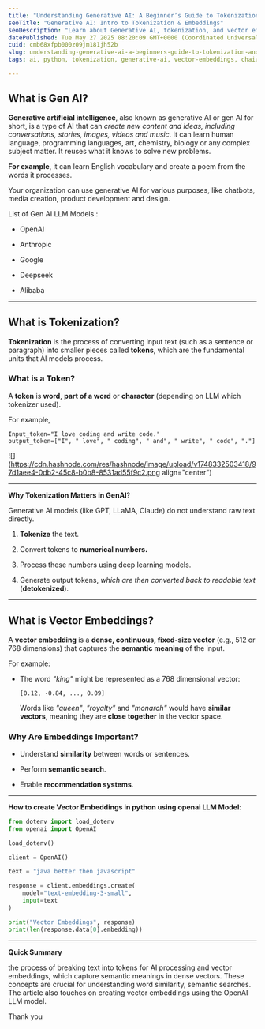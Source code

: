 ```yaml
---
title: "Understanding Generative AI: A Beginner’s Guide to Tokenization and Vector Embeddings"
seoTitle: "Generative AI: Intro to Tokenization & Embeddings"
seoDescription: "Learn about Generative AI, tokenization, and vector embeddings. Discover how these concepts help models understand and generate text effectively"
datePublished: Tue May 27 2025 08:20:09 GMT+0000 (Coordinated Universal Time)
cuid: cmb68xfpb000z09jm181jh52b
slug: understanding-generative-ai-a-beginners-guide-to-tokenization-and-vector-embeddings
tags: ai, python, tokenization, generative-ai, vector-embeddings, chaiaurcode

---
```


## **What is Gen AI?**

**Generative artificial intelligence**, also known as generative AI or gen AI for short, is a type of AI that can *create new content and ideas, including conversations, stories, images, videos and music*. It can learn human language, programming languages, art, chemistry, biology or any complex subject matter. It reuses what it knows to solve new problems.

**For example**, it can learn English vocabulary and create a poem from the words it processes.

Your organization can use generative AI for various purposes, like chatbots, media creation, product development and design.

List of Gen AI LLM Models :

* OpenAI
    
* Anthropic
    
* Google
    
* Deepseek
    
* Alibaba
    

---

## What is Tokenization?

**Tokenization** is the process of converting input text (such as a sentence or paragraph) into smaller pieces called **tokens**, which are the fundamental units that AI models process.

### What is a Token?

A **token** is **word**, **part of a word** or **character** (depending on LLM which tokenizer used).

For example,

```plaintext
Input_token="I love coding and write code."
output_token=["I", " love", " coding", " and", " write", " code", "."]
```

![](https://cdn.hashnode.com/res/hashnode/image/upload/v1748332503418/97d1aee4-0db2-45c8-b0b8-8531ad55f9c2.png align="center")

---

**Why Tokenization Matters in GenAI**?

Generative AI models (like GPT, LLaMA, Claude) do not understand raw text directly.

1. **Tokenize** the text.
    
2. Convert tokens to **numerical numbers.**
    
3. Process these numbers using deep learning models.
    
4. Generate output tokens, *which are then converted back to readable text* (**detokenized**).
    

---

## What is Vector Embeddings?

A **vector embedding** is a **dense, continuous, fixed-size vector** (e.g., 512 or 768 dimensions) that captures the **semantic meaning** of the input.

For example:

* The word *"king"* might be represented as a 768 dimensional vector:
    
    ```plaintext
    [0.12, -0.84, ..., 0.09]
    ```
    
    Words like *"queen"*, *"royalty"* and *"monarch"* would have **similar vectors**, meaning they are **close together** in the vector space.
    

### Why Are Embeddings Important?

* Understand **similarity** between words or sentences.
    
* Perform **semantic search**.
    
* Enable **recommendation systems**.
    

---

**How to create Vector Embeddings in python using openai LLM Model**:

```python
from dotenv import load_dotenv
from openai import OpenAI

load_dotenv()

client = OpenAI()

text = "java better then javascript"

response = client.embeddings.create(
    model="text-embedding-3-small",
    input=text
)

print("Vector Embeddings", response)
print(len(response.data[0].embedding))
```

---

**Quick Summary**

the process of breaking text into tokens for AI processing and vector embeddings, which capture semantic meanings in dense vectors. These concepts are crucial for understanding word similarity, semantic searches. The article also touches on creating vector embeddings using the OpenAI LLM model.

Thank you